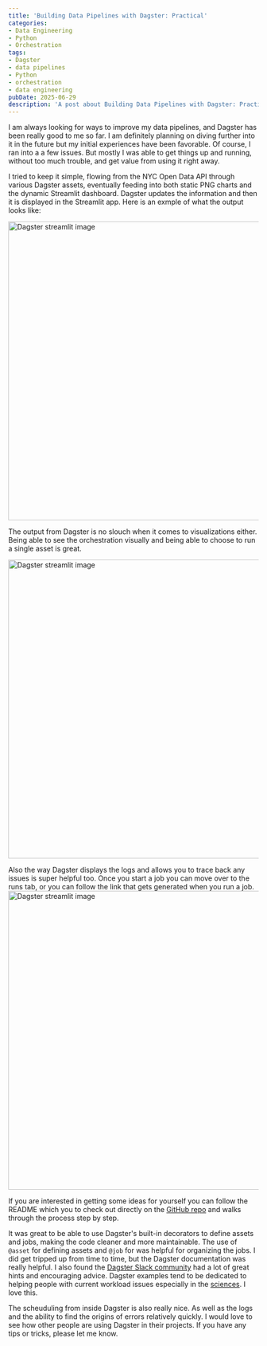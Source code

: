 ```yaml
---
title: 'Building Data Pipelines with Dagster: Practical'
categories:
- Data Engineering
- Python
- Orchestration
tags:
- Dagster
- data pipelines
- Python
- orchestration
- data engineering
pubDate: 2025-06-29
description: 'A post about Building Data Pipelines with Dagster: Practical.'
---
```



I am always looking for ways to improve my data pipelines, and Dagster has been really good to me so far.  I am definitely planning on diving further into it in the future but my initial experiences have been favorable.  Of course, I ran into a a few issues.  But mostly I was able to get things up and running, without too much trouble, and get value from using it right away.


I tried to keep it simple, flowing from the NYC Open Data API through various Dagster assets, eventually feeding into both static PNG charts and the dynamic Streamlit dashboard. 
Dagster updates the information and then it is displayed in the Streamlit app.  Here is an exmple of what the output looks like:

<img src="/img/streamdagster.png" alt="Dagster streamlit image" width="600px">

The output from Dagster is no slouch when it comes to visualizations either.  Being able to see the orchestration visually and being able to choose to run a single asset is great.

<img src="/img/full_pipeline.png" alt="Dagster streamlit image" width="600px">


Also the way Dagster displays the logs and allows you to trace back any issues is super helpful too.  Once you start a job you can move over to the runs tab, or you can follow the link that gets generated when you run a job.  
<img src="/img/Run_dagster.png" alt="Dagster streamlit image" width="600px">


If you are interested in getting some ideas for yourself you can follow the README which you to check out directly on the [GitHub repo](https://github.com/TJAdryan/dagster_starter) and walks through the process step by step. 

It was great to be able to use Dagster's built-in decorators to define assets and jobs, making the code cleaner and more maintainable. The use of `@asset` for defining assets and `@job` for was helpful for organizing the jobs.  I did get tripped up from time to time, but the Dagster documentation was really helpful.  I also found the [Dagster Slack community](https://dagster.io/community) had a lot of great hints and encouraging advice. Dagster examples tend to be dedicated to helping people with current workload issues especially in the [sciences](https://www.youtube.com/watch?v=XwuFgGvNibU). I love this.   

The scheuduling from inside Dagster is also really nice.  As well as the logs and the ability to find the origins of errors relatively quickly.  I would love to see how other people are using Dagster in their projects.  If you have any tips or tricks, please let me know.  

